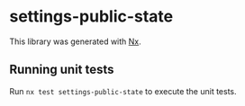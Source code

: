 # settings-public-state

This library was generated with [Nx](https://nx.dev).

## Running unit tests

Run `nx test settings-public-state` to execute the unit tests.
